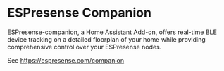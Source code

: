 # ESPresense Companion

ESPresense-companion, a Home Assistant Add-on, offers real-time BLE device tracking on a detailed floorplan of your home while providing comprehensive control over your ESPresense nodes.

See https://espresense.com/companion

